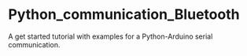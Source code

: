 # Python_communication_Bluetooth
A get started tutorial with examples for a Python-Arduino serial communication.
